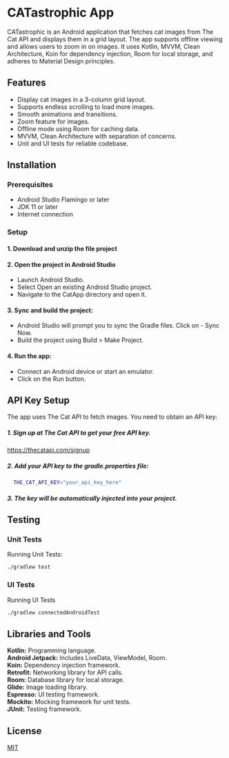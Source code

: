 
# CATastrophic App

CATastrophic is an Android application that fetches cat images from The Cat API and displays them in a grid layout. The app supports offline viewing and allows users to zoom in on images. It uses Kotlin, MVVM, Clean Architecture, Koin for dependency injection, Room for local storage, and adheres to Material Design principles.
## Features

- Display cat images in a 3-column grid layout.
- Supports endless scrolling to load more images.
- Smooth animations and transitions.
- Zoom feature for images.
- Offline mode using Room for caching data.
- MVVM, Clean Architecture with separation of concerns.
- Unit and UI tests for reliable codebase.


## Installation
### Prerequisites
- Android Studio Flamingo or later
- JDK 11 or later
- Internet connection

### Setup
#### 1. Download and unzip the file project
#### 2. Open the project in Android Studio
- Launch Android Studio.
- Select Open an existing Android Studio project.
- Navigate to the CatApp directory and open it.
#### 3. Sync and build the project:
- Android Studio will prompt you to sync the Gradle files. Click on - Sync Now.
- Build the project using Build > Make Project.
#### 4. Run the app:
- Connect an Android device or start an emulator.
- Click on the Run button.
    
## API Key Setup

The app uses The Cat API to fetch images. You need to obtain an API key:

##### 1. Sign up at The Cat API to get your free API key.
https://thecatapi.com/signup
##### 2. Add your API key to the gradle.properties file:
```bash
  THE_CAT_API_KEY="your_api_key_here"
```
##### 3. The key will be automatically injected into your project.


## Testing

### Unit Tests
Running Unit Tests:

```bash
./gradlew test
```

### UI Tests
Running UI Tests

```bash
./gradlew connectedAndroidTest
```



## Libraries and Tools
**Kotlin:** Programming language.\
**Android Jetpack:** Includes LiveData, ViewModel, Room.\
**Koin:** Dependency injection framework.\
**Retrofit:** Networking library for API calls.\
**Room:** Database library for local storage.\
**Glide:** Image loading library.\
**Espresso:** UI testing framework.\
**Mockito:** Mocking framework for unit tests.\
**JUnit:** Testing framework.


## License

[MIT](https://choosealicense.com/licenses/mit/)

